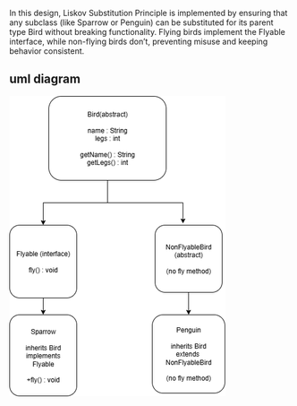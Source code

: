 In this design, Liskov Substitution Principle is implemented 
by ensuring that any subclass (like Sparrow or Penguin) 
can be substituted for its parent type Bird without 
breaking functionality. Flying birds implement the Flyable 
interface, while non-flying birds don’t, preventing misuse 
and keeping behavior consistent.

## uml diagram

![uml diagram](uml.png)

